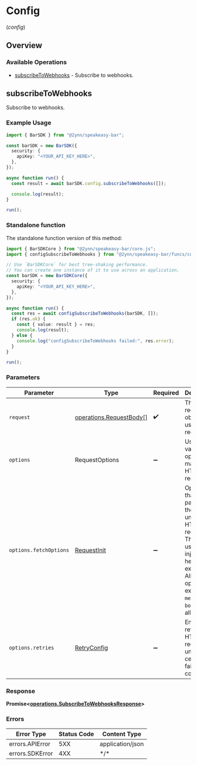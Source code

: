 # Config
(*config*)

## Overview

### Available Operations

* [subscribeToWebhooks](#subscribetowebhooks) - Subscribe to webhooks.

## subscribeToWebhooks

Subscribe to webhooks.

### Example Usage

<!-- UsageSnippet language="typescript" operationID="subscribeToWebhooks" method="post" path="/webhooks/subscribe" -->
```typescript
import { BarSDK } from "@2ynn/speakeasy-bar";

const barSDK = new BarSDK({
  security: {
    apiKey: "<YOUR_API_KEY_HERE>",
  },
});

async function run() {
  const result = await barSDK.config.subscribeToWebhooks([]);

  console.log(result);
}

run();
```

### Standalone function

The standalone function version of this method:

```typescript
import { BarSDKCore } from "@2ynn/speakeasy-bar/core.js";
import { configSubscribeToWebhooks } from "@2ynn/speakeasy-bar/funcs/configSubscribeToWebhooks.js";

// Use `BarSDKCore` for best tree-shaking performance.
// You can create one instance of it to use across an application.
const barSDK = new BarSDKCore({
  security: {
    apiKey: "<YOUR_API_KEY_HERE>",
  },
});

async function run() {
  const res = await configSubscribeToWebhooks(barSDK, []);
  if (res.ok) {
    const { value: result } = res;
    console.log(result);
  } else {
    console.log("configSubscribeToWebhooks failed:", res.error);
  }
}

run();
```

### Parameters

| Parameter                                                                                                                                                                      | Type                                                                                                                                                                           | Required                                                                                                                                                                       | Description                                                                                                                                                                    |
| ------------------------------------------------------------------------------------------------------------------------------------------------------------------------------ | ------------------------------------------------------------------------------------------------------------------------------------------------------------------------------ | ------------------------------------------------------------------------------------------------------------------------------------------------------------------------------ | ------------------------------------------------------------------------------------------------------------------------------------------------------------------------------ |
| `request`                                                                                                                                                                      | [operations.RequestBody[]](../../models/.md)                                                                                                                                   | :heavy_check_mark:                                                                                                                                                             | The request object to use for the request.                                                                                                                                     |
| `options`                                                                                                                                                                      | RequestOptions                                                                                                                                                                 | :heavy_minus_sign:                                                                                                                                                             | Used to set various options for making HTTP requests.                                                                                                                          |
| `options.fetchOptions`                                                                                                                                                         | [RequestInit](https://developer.mozilla.org/en-US/docs/Web/API/Request/Request#options)                                                                                        | :heavy_minus_sign:                                                                                                                                                             | Options that are passed to the underlying HTTP request. This can be used to inject extra headers for examples. All `Request` options, except `method` and `body`, are allowed. |
| `options.retries`                                                                                                                                                              | [RetryConfig](../../lib/utils/retryconfig.md)                                                                                                                                  | :heavy_minus_sign:                                                                                                                                                             | Enables retrying HTTP requests under certain failure conditions.                                                                                                               |

### Response

**Promise\<[operations.SubscribeToWebhooksResponse](../../sdk/models/operations/subscribetowebhooksresponse.md)\>**

### Errors

| Error Type       | Status Code      | Content Type     |
| ---------------- | ---------------- | ---------------- |
| errors.APIError  | 5XX              | application/json |
| errors.SDKError  | 4XX              | \*/\*            |